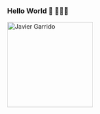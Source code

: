 ### Hello World 👋 👨🏻‍💻

<a href="https://javiergarrido.dev"><img src="https://javiergarrido.dev/javiergarrido.png" alt="Javier Garrido" width="200" height="200" /></a>

<!--
**cibergarri/cibergarri** is a ✨ _special_ ✨ repository because its `README.md` (this file) appears on your GitHub profile.

Here are some ideas to get you started:

- 🔭 I’m currently working on ...
- 🌱 I’m currently learning ...
- 👯 I’m looking to collaborate on ...
- 🤔 I’m looking for help with ...
- 💬 Ask me about ...
- 📫 How to reach me: ...
- 😄 Pronouns: ...
- ⚡ Fun fact: ...
-->

